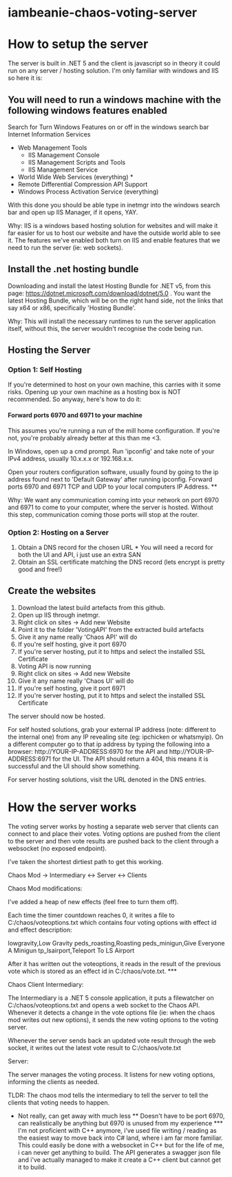 # iambeanie-chaos-voting-server

# How to setup the server

The server is built in .NET 5 and the client is javascript so in theory it could run on any server / hosting solution. I'm only familiar with windows and IIS so here it is:

## You will need to run a windows machine with the following windows features enabled
Search for Turn Windows Features on or off in the windows search bar
Internet Information Services
- Web Management Tools
  - IIS Management Console
  - IIS Management Scripts and Tools
  - IIS Management Service
- World Wide Web Services (everything) *
- Remote Differential Compression API Support
- Windows Process Activation Service (everything)

With this done you should be able type in inetmgr into the windows search bar and open up IIS Manager, if it opens, YAY. 

Why: IIS is a windows based hosting solution for websites and will make it far easier for us to host our website and have the outside world able to see it. The features we've enabled both turn on IIS and enable features that we need to run the server (ie: web sockets).

## Install the .net hosting bundle

Downloading and install the latest Hosting Bundle for .NET v5, from this page: https://dotnet.microsoft.com/download/dotnet/5.0 . You want the latest Hosting Bundle, which will be on the right hand side, not the links that say x64 or x86, specifically 'Hosting Bundle'. 

Why: This will install the necessary runtimes to run the server application itself, without this, the server wouldn't recognise the code being run.

## Hosting the Server

### Option 1: Self Hosting

If you're determined to host on your own machine, this carries with it some risks. Opening up your own machine as a hosting box is NOT recommended. So anyway, here's how to do it:

#### Forward ports 6970 and 6971 to your machine

This assumes you're running a run of the mill home configuration. If you're not, you're probably already better at this than me <3.

In Windows, open up a cmd prompt. Run 'ipconfig' and take note of your IPv4 address, usually 10.x.x.x or 192.168.x.x.

Open your routers configuration software, usually found by going to the ip address found next to 'Default Gateway' after running ipconfig. Forward ports 6970 and 6971 TCP and UDP to your local computers IP Address. **

Why: We want any communication coming into your network on port 6970 and 6971 to come to your computer, where the server is hosted. Without this step, communication coming those ports will stop at the router.

### Option 2: Hosting on a Server

  1. Obtain a DNS record for the chosen URL
    * You will need a record for both the UI and API, i just use an extra SAN
  2. Obtain an SSL certificate matching the DNS record (lets encrypt is pretty good and free!)

## Create the websites

1. Download the latest build artefacts from this github.
2. Open up IIS through inetmgr.
3. Right click on sites -> Add new Website
4. Point it to the folder 'VotingAPI' from the extracted build artefacts
5. Give it any name really 'Chaos API' will do
6. If you're self hosting, give it port 6970
7. If you're server hosting, put it to https and select the installed SSL Certificate
8. Voting API is now running
9. Right click on sites -> Add new Website
10. Give it any name really 'Chaos UI' will do
11. If you're self hosting, give it port 6971
12. If you're server hosting, put it to https and select the installed SSL Certificate

The server should now be hosted.

For self hosted solutions, grab your external IP address (note: different to the internal one) from any IP revealing site (eg: ipchicken or whatsmyip). On a different computer go to that ip address by typing the following into a browser: http://YOUR-IP-ADDRESS:6970 for the API and http://YOUR-IP-ADDRESS:6971 for the UI. The API should return a 404, this means it is successful and the UI should show something.

For server hosting solutions, visit the URL denoted in the DNS entries.


# How the server works

The voting server works by hosting a separate web server that clients can connect to and place their votes. Voting options are pushed from the client to the server and then vote results are pushed back to the client through a websocket (no exposed endpoint).

I've taken the shortest dirtiest path to get this working.

Chaos Mod -> Intermediary <-> Server <-> Clients

Chaos Mod modifications:

I've added a heap of new effects (feel free to turn them off).

Each time the timer countdown reaches 0, it writes a file to C:/chaos/voteoptions.txt which contains four voting options with effect id and effect description:

lowgravity,Low Gravity
peds_roasting,Roasting
peds_minigun,Give Everyone A Minigun
tp_lsairport,Teleport To LS Airport

After it has written out the voteoptions, it reads in the result of the previous vote which is stored as an effect id in C:/chaos/vote.txt. ***

Chaos Client Intermediary:

The Intermediary is a .NET 5 console application, it puts a filewatcher on C:/chaos/voteoptions.txt and opens a web socket to the Chaos API. Whenever it detects a change in the vote options file (ie: when the chaos mod writes out new options), it sends the new voting options to the voting server.

Whenever the server sends back an updated vote result through the web socket, it writes out the latest vote result to C:/chaos/vote.txt

Server:

The server manages the voting process. It listens for new voting options, informing the clients as needed.

TLDR: The chaos mod tells the intermediary to tell the server to tell the clients that voting needs to happen.


* Not really, can get away with much less
** Doesn't have to be port 6970, can realistically be anything but 6970 is unused from my experience
*** I'm not proficient with C++ anymore, i've used file writing / reading as the easiest way to move back into C# land, where i am far more familiar. This could easily be done with a websocket in C++ but for the life of me, i can never get anything to build. The API generates a swagger json file and i've actually managed to make it create a C++ client but cannot get it to build.
